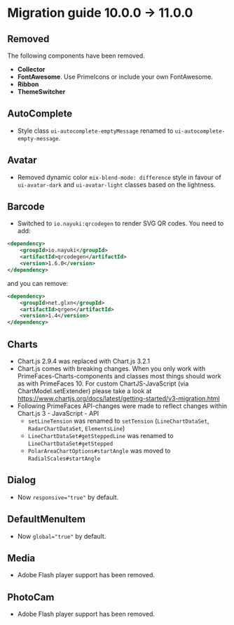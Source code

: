 # Migration guide 10.0.0 -> 11.0.0

## Removed
The following components have been removed.
  - **Collector**
  - **FontAwesome**. Use PrimeIcons or include your own FontAwesome.
  - **Ribbon**
  - **ThemeSwitcher**

## AutoComplete
  * Style class `ui-autocomplete-emptyMessage` renamed to `ui-autocomplete-empty-message`.

## Avatar
  * Removed dynamic color `mix-blend-mode: difference` style in favour of `ui-avatar-dark` and `ui-avatar-light` classes based on the lightness.

## Barcode
  * Switched to `io.nayuki:qrcodegen` to render SVG QR codes. You need to add:
```xml
<dependency>
    <groupId>io.nayuki</groupId>
    <artifactId>qrcodegen</artifactId>
    <version>1.6.0</version>
</dependency>
```
and you can remove:
```xml
<dependency>
    <groupId>net.glxn</groupId>
    <artifactId>qrgen</artifactId>
    <version>1.4</version>
</dependency>
```

## Charts
- Chart.js 2.9.4 was replaced with Chart.js 3.2.1
- Chart.js comes with breaking changes. When you only work with PrimeFaces-Charts-components and classes most things should work as with PrimeFaces 10.
  For custom ChartJS-JavaScript (via ChartModel.setExtender) please take a look at https://www.chartjs.org/docs/latest/getting-started/v3-migration.html
- Following PrimeFaces API-changes were made to reflect changes within Chart.js 3 - JavaScript - API
  - `setLineTension` was renamed to `setTension` (`LineChartDataSet`, `RadarChartDataSet`, `ElementsLine`)
  - `LineChartDataSet#getSteppedLine` was renamed to `LineChartDataSet#getStepped`
  - `PolarAreaChartOptions#startAngle` was moved to `RadialScales#startAngle`

## Dialog
- Now `responsive="true"` by default.

## DefaultMenuItem
- Now `global="true"` by default.

## Media
- Adobe Flash player support has been removed.

## PhotoCam
- Adobe Flash player support has been removed.
